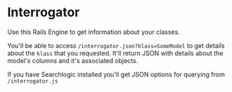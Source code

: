 # Interrogator

Use this Rails Engine to get information about your classes.

You'll be able to access `/interrogator.json?klass=SomeModel` to get
details about the `klass` that you requested.
It'll return JSON with details about the model's columns and it's 
associated objects.

If you have Searchlogic installed you'll get JSON options for
querying from `/interrogator.js`